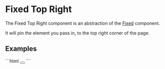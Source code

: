 # Fixed Top Right

The Fixed Top Right component is an abstraction of the [Fixed](../) component.

It will pin the element you pass in, to the top right corner of the page.

## Examples
<CodeBlock>
```html
<fixed-top-right>
    <button></button>
</fixed-top-right>
```
</CodeBlock>
